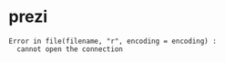 prezi
=======================

```
Error in file(filename, "r", encoding = encoding) : 
  cannot open the connection
```
